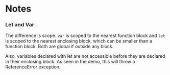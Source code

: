 # Notes


### Let and Var
The difference is scope. `var` is scoped to the nearest function block and `let` is scoped to the nearest enclosing block, which can be smaller than a function block. Both are global if outside any block.

Also, variables declared with let are not accessible before they are declared in their enclosing block. As seen in the demo, this will throw a ReferenceError exception.
